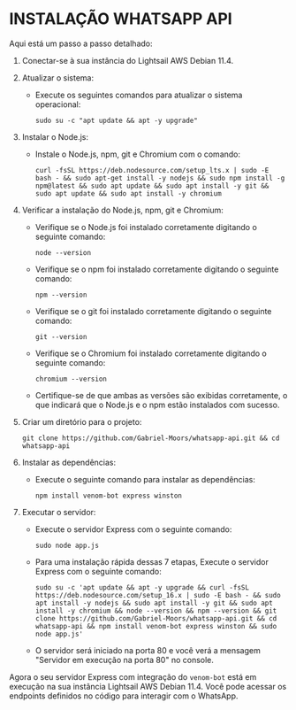 # INSTALAÇÃO WHATSAPP API

Aqui está um passo a passo detalhado:

1. Conectar-se à sua instância do Lightsail AWS Debian 11.4.

2. Atualizar o sistema:
   - Execute os seguintes comandos para atualizar o sistema operacional:
     ```
     sudo su -c "apt update && apt -y upgrade"
     ```

3. Instalar o Node.js:
   - Instale o Node.js, npm, git e Chromium com o comando:
     ```
     curl -fsSL https://deb.nodesource.com/setup_lts.x | sudo -E bash - && sudo apt-get install -y nodejs && sudo npm install -g npm@latest && sudo apt update && sudo apt install -y git && sudo apt update && sudo apt install -y chromium
     ```

4. Verificar a instalação do Node.js, npm, git e Chromium:
   - Verifique se o Node.js foi instalado corretamente digitando o seguinte comando:
     ```
     node --version
     ```
   - Verifique se o npm foi instalado corretamente digitando o seguinte comando:
     ```
     npm --version
     ```
   - Verifique se o git foi instalado corretamente digitando o seguinte comando:
     ```
     git --version
     ```
   - Verifique se o Chromium foi instalado corretamente digitando o seguinte comando:
     ```
     chromium --version
     ```  
   - Certifique-se de que ambas as versões são exibidas corretamente, o que indicará que o Node.js e o npm estão instalados com sucesso.

5. Criar um diretório para o projeto:
     ```
     git clone https://github.com/Gabriel-Moors/whatsapp-api.git && cd whatsapp-api
     ```
     
6. Instalar as dependências:
   - Execute o seguinte comando para instalar as dependências:
     ```
     npm install venom-bot express winston
     ```
     
7. Executar o servidor:
   - Execute o servidor Express com o seguinte comando:
     ```
     sudo node app.js
     ```
   - Para uma instalação rápida dessas 7 etapas, Execute o servidor Express com o seguinte comando:
     ```
     sudo su -c 'apt update && apt -y upgrade && curl -fsSL https://deb.nodesource.com/setup_16.x | sudo -E bash - && sudo apt install -y nodejs && sudo apt install -y git && sudo apt install -y chromium && node --version && npm --version && git clone https://github.com/Gabriel-Moors/whatsapp-api.git && cd whatsapp-api && npm install venom-bot express winston && sudo node app.js'
     ```
     
   - O servidor será iniciado na porta 80 e você verá a mensagem "Servidor em execução na porta 80" no console.

Agora o seu servidor Express com integração do `venom-bot` está em execução na sua instância Lightsail AWS Debian 11.4. Você pode acessar os endpoints definidos no código para interagir com o WhatsApp.
